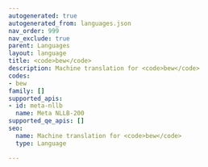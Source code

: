 ```yaml
---
autogenerated: true
autogenerated_from: languages.json
nav_order: 999
nav_exclude: true
parent: Languages
layout: language
title: <code>bew</code>
description: Machine translation for <code>bew</code>
codes:
- bew
family: []
supported_apis:
- id: meta-nllb
  name: Meta NLLB-200
supported_qe_apis: []
seo:
  name: Machine translation for <code>bew</code>
  type: Language

---
```



